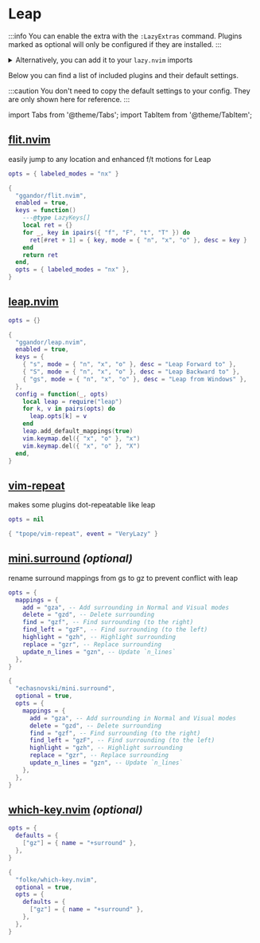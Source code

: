 # Leap

<!-- plugins:start -->

:::info
You can enable the extra with the `:LazyExtras` command.
Plugins marked as optional will only be configured if they are installed.
:::

<details>
<summary>Alternatively, you can add it to your <code>lazy.nvim</code> imports</summary>

```lua title="lua/config/lazy.lua" {4}
require("lazy").setup({
  spec = {
    { "LazyVim/LazyVim", import = "lazyvim.plugins" },
    { import = "lazyvim.plugins.extras.editor.leap" },
    { import = "plugins" },
  },
})
```

</details>

Below you can find a list of included plugins and their default settings.

:::caution
You don't need to copy the default settings to your config.
They are only shown here for reference.
:::

import Tabs from '@theme/Tabs';
import TabItem from '@theme/TabItem';

## [flit.nvim](https://github.com/ggandor/flit.nvim)

 easily jump to any location and enhanced f/t motions for Leap


<Tabs>

<TabItem value="opts" label="Options">

```lua
opts = { labeled_modes = "nx" }
```

</TabItem>


<TabItem value="code" label="Full Spec">

```lua
{
  "ggandor/flit.nvim",
  enabled = true,
  keys = function()
    ---@type LazyKeys[]
    local ret = {}
    for _, key in ipairs({ "f", "F", "t", "T" }) do
      ret[#ret + 1] = { key, mode = { "n", "x", "o" }, desc = key }
    end
    return ret
  end,
  opts = { labeled_modes = "nx" },
}
```

</TabItem>

</Tabs>

## [leap.nvim](https://github.com/ggandor/leap.nvim)

<Tabs>

<TabItem value="opts" label="Options">

```lua
opts = {}
```

</TabItem>


<TabItem value="code" label="Full Spec">

```lua
{
  "ggandor/leap.nvim",
  enabled = true,
  keys = {
    { "s", mode = { "n", "x", "o" }, desc = "Leap Forward to" },
    { "S", mode = { "n", "x", "o" }, desc = "Leap Backward to" },
    { "gs", mode = { "n", "x", "o" }, desc = "Leap from Windows" },
  },
  config = function(_, opts)
    local leap = require("leap")
    for k, v in pairs(opts) do
      leap.opts[k] = v
    end
    leap.add_default_mappings(true)
    vim.keymap.del({ "x", "o" }, "x")
    vim.keymap.del({ "x", "o" }, "X")
  end,
}
```

</TabItem>

</Tabs>

## [vim-repeat](https://github.com/tpope/vim-repeat)

 makes some plugins dot-repeatable like leap


<Tabs>

<TabItem value="opts" label="Options">

```lua
opts = nil
```

</TabItem>


<TabItem value="code" label="Full Spec">

```lua
{ "tpope/vim-repeat", event = "VeryLazy" }
```

</TabItem>

</Tabs>

## [mini.surround](https://github.com/echasnovski/mini.surround) _(optional)_

 rename surround mappings from gs to gz to prevent conflict with leap


<Tabs>

<TabItem value="opts" label="Options">

```lua
opts = {
  mappings = {
    add = "gza", -- Add surrounding in Normal and Visual modes
    delete = "gzd", -- Delete surrounding
    find = "gzf", -- Find surrounding (to the right)
    find_left = "gzF", -- Find surrounding (to the left)
    highlight = "gzh", -- Highlight surrounding
    replace = "gzr", -- Replace surrounding
    update_n_lines = "gzn", -- Update `n_lines`
  },
}
```

</TabItem>


<TabItem value="code" label="Full Spec">

```lua
{
  "echasnovski/mini.surround",
  optional = true,
  opts = {
    mappings = {
      add = "gza", -- Add surrounding in Normal and Visual modes
      delete = "gzd", -- Delete surrounding
      find = "gzf", -- Find surrounding (to the right)
      find_left = "gzF", -- Find surrounding (to the left)
      highlight = "gzh", -- Highlight surrounding
      replace = "gzr", -- Replace surrounding
      update_n_lines = "gzn", -- Update `n_lines`
    },
  },
}
```

</TabItem>

</Tabs>

## [which-key.nvim](https://github.com/folke/which-key.nvim) _(optional)_

<Tabs>

<TabItem value="opts" label="Options">

```lua
opts = {
  defaults = {
    ["gz"] = { name = "+surround" },
  },
}
```

</TabItem>


<TabItem value="code" label="Full Spec">

```lua
{
  "folke/which-key.nvim",
  optional = true,
  opts = {
    defaults = {
      ["gz"] = { name = "+surround" },
    },
  },
}
```

</TabItem>

</Tabs>

<!-- plugins:end -->
